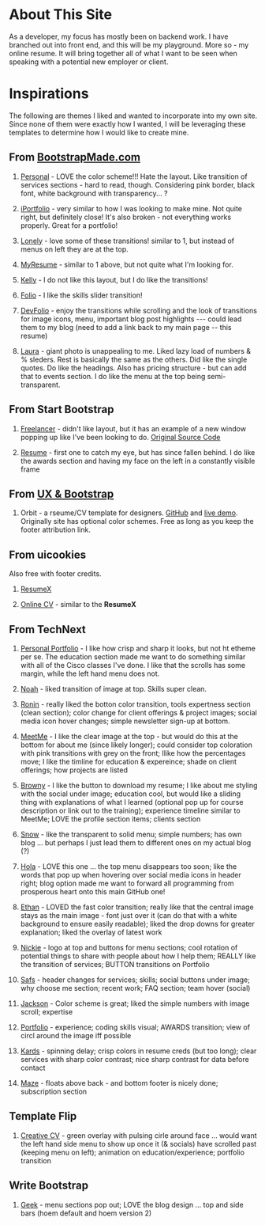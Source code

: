 # About This Site

As a developer, my focus has mostly been on backend work. I have branched out into front end, and this will be my playground. More so - my online resume. It will bring together all of what I want to be seen when speaking with a potential new employer or client.

# Inspirations

The following are themes I liked and wanted to incorporate into my own site. Since none of them were exactly how I wanted, I will be leveraging these templates to determine how I would like to create mine.

## From [BootstrapMade.com](https://bootstrapmade.com/bootstrap-resume-cv-templates/)

1. [Personal](https://bootstrapmade.com/personal-free-resume-bootstrap-template/) - LOVE the color scheme!!! Hate the layout. Like transition of services sections - hard to read, though. Considering pink border, black font, white background with transparency... ?

2. [iPortfolio](https://bootstrapmade.com/iportfolio-bootstrap-portfolio-websites-template/) - very similar to how I was looking to make mine. Not quite right, but definitely close! It's also broken - not everything works properly. Great for a portfolio!

3. [Lonely](https://bootstrapmade.com/free-html-bootstrap-template-lonely/) - love some of these transitions! similar to 1, but instead of menus on left they are at the top.

4. [MyResume](https://bootstrapmade.com/free-html-bootstrap-template-my-resume/) - similar to 1 above, but not quite what I'm looking for.

5. [Kelly](https://bootstrapmade.com/kelly-free-bootstrap-cv-resume-html-template/) - I do not like this layout, but I do like the transitions!

6. [Folio](https://bootstrapmade.com/folio-bootstrap-portfolio-template/) - I like the skills slider transition!

7. [DevFolio](https://bootstrapmade.com/devfolio-bootstrap-portfolio-html-template/) - enjoy the transitions while scrolling and the look of transitions for image icons, menu, important blog post highlights --- could lead them to my blog (need to add a link back to my main page -- this resume)

8. [Laura](https://bootstrapmade.com/laura-free-creative-bootstrap-theme/) - giant photo is unappealing to me. Liked lazy load of numbers & % sleders. Rest is basically the same as the others. Did like the single quotes. Do like the headings. Also has pricing structure - but can add that to events section. I do like the menu at the top being semi-transparent.

## From Start Bootstrap

1. [Freelancer](https://startbootstrap.com/theme/freelancer) - didn't like layout, but it has an example of a new window popping up like I've been looking to do. [Original Source Code](https://github.com/startbootstrap/startbootstrap-freelancer)

2. [Resume](https://startbootstrap.com/theme/resume) - first one to catch my eye, but has since fallen behind. I do like the awards section and having my face on the left in a constantly visible frame

## From [UX & Bootstrap](https://themes.3rdwavemedia.com/bootstrap-templates/resume/orbit-free-resume-cv-bootstrap-theme-for-developers/)

1. Orbit - a rseume/CV template for designers. [GitHub](https://github.com/xriley/Orbit-Theme) and [live demo](https://themes.3rdwavemedia.com/demo/bs5/orbit). Originally site has optional color schemes. Free as long as you keep the footer attribution link.

## From uicookies

Also free with footer credits.

1. [ResumeX](https://uicookies.com/downloads/resumex-resume-portfolio-template/)

2. [Online CV](https://uicookies.com/downloads/online-cv-html-responsive-bootstrap-resume-template/) - similar to the **ResumeX**

## From TechNext

1. [Personal Portfolio](https://themewagon.com/themes/free-bootstrap-4-html5-personal-portfolio-website-template-resume/) - I like how crisp and sharp it looks, but not ht etheme per se. The education section made me want to do something similar with all of the Cisco classes I've done. I like that the scrolls has some margin, while the left hand menu does not.

2. [Noah](https://themewagon.com/themes/free-html5-personal-landing-page-template-noah/) - liked transition of image at top. Skills super clean.

3. [Ronin](https://themewagon.com/themes/ronin-free-bootstrap-4-html5-personal-portfolio-website-template/) - really liked the botton color transition, tools expertness section (clean section); color change for client offerings & project images; social media icon hover changes; simple newsletter sign-up at bottom.

4. [MeetMe](v) - I like the clear image at the top - but would do this at the bottom for about me (since likely longer); could consider top coloration with pink transitions with grey on the front; Ilike how the percentages move; I like the timline for education & expereince; shade on client offerings; how projects are listed

5. [Browny](https://themewagon.com/themes/free-html5-personal-portfolio-website-template-browny/) - I like the button to download my resume; I like about me styling with the social under image; education cool, but would like a sliding thing with explanations of what I learned (optional pop up for course description or link out to the training); experience timeline similar to MeetMe; LOVE the profile section items; clients section

6. [Snow](https://themewagon.com/themes/free-html5-bootstrap-4-personal-portfolio-website-template-snow/) - like the transparent to solid menu; simple numbers; has own blog ... but perhaps I just lead them to different ones on my actual blog (?)

7. [Hola](https://themewagon.com/themes/free-html5-professional-portfolio-website-template-hola/) - LOVE this one ... the top menu disappears too soon; like the words that pop up when hovering over social media icons in header right; blog option made me want to forward all programming from prosperous heart onto this main GitHub one!

8. [Ethan](https://themewagon.com/themes/ethan-free-bootstrap-html5-one-page-personal-portfolio-website-template/) - LOVED the fast color transition; really like that the central image stays as the main image - font just over it (can do that with a white background to ensure easily readable); liked the drop downs for greater explanation; liked the overlay of latest work

9. [Nickie](https://themewagon.com/themes/nickie-free-bootstrap-4-html5-one-page-portfolio-website-template/) - logo at top and buttons for menu sections; cool rotation of potential things to share with people about how I help them; REALLY like the transition of services; BUTTON transitions on Portfolio

10. [Safs](https://themewagon.com/themes/safs-one-page-free-bootstrap-4-html5-personal-portfolio-website-template-web-developer/) - header changes for services; skills; social buttons under image; why choose me section; recent work; FAQ section; team hover (social)

11. [Jackson](https://themewagon.com/themes/free-bootstrap-portfolio-website-template/) - Color scheme is great; liked the simple numbers with image scroll; expertise

12. [Portfolio](https://themewagon.com/themes/bootstrap-4-portfolio-website-template-profile/) - experience; coding skills visual; AWARDS transition; view of circl around the image iff possible

13. [Kards](https://themewagon.com/themes/personal-responsive-vcard-template/) - spinning delay; crisp colors in resume creds (but too long); clear services with sharp color contrast; nice sharp contrast for data before contact

14. [Maze](https://themewagon.com/themes/free-bootstrap-portfolio-template-maze/) - floats above back - and bottom footer is nicely done; subscription section

## Template Flip

1. [Creative CV](https://templateflip.com/templates/creative-cv/) - green overlay with pulsing cirle around face ... would want the left hand side menu to show up once it (& socials) have scrolled past (keeping menu on left); animation on education/experience; portfolio transition

## Write Bootstrap

1. [Geek](https://wrapbootstrap.com/theme/geek-resume-portfolio-template-WB0NR38X1?ref=sdr) - menu sections pop out; LOVE the blog design ... top and side bars (hoem default and hoem version 2)